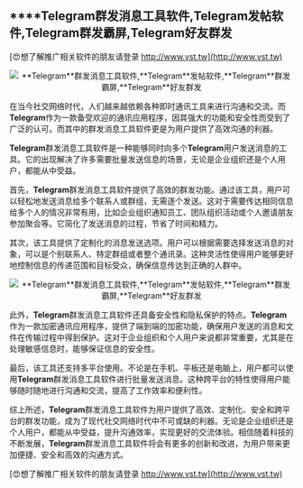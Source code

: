 ## ****Telegram**群发消息工具软件,**Telegram**发帖软件,**Telegram**群发霸屏,**Telegram**好友群发**

[😍想了解推广相关软件的朋友请登录 http://www.vst.tw](http://www.vst.tw)

 <center><img src="https://vst.tw/MP4/tuiguang/png/4.png" alt="**Telegram**群发消息工具软件,**Telegram**发帖软件,**Telegram**群发霸屏,**Telegram**好友群发"></center>

在当今社交网络时代，人们越来越依赖各种即时通讯工具来进行沟通和交流。而**Telegram**作为一款备受欢迎的通讯应用程序，因其强大的功能和安全性而受到了广泛的认可。而其中的群发消息工具软件更是为用户提供了高效沟通的利器。

**Telegram**群发消息工具软件是一种能够同时向多个**Telegram**用户发送消息的工具。它的出现解决了许多需要批量发送信息的场景，无论是企业组织还是个人用户，都能从中受益。

首先，**Telegram**群发消息工具软件提供了高效的群发功能。通过该工具，用户可以轻松地发送消息给多个联系人或群组，无需逐个发送。这对于需要传达相同信息给多个人的情况非常有用，比如企业组织通知员工、团队组织活动或个人邀请朋友参加聚会等。它简化了发送消息的过程，节省了时间和精力。

其次，该工具提供了定制化的消息发送选项。用户可以根据需要选择发送消息的对象，可以是个别联系人、特定群组或者整个通讯录。这种灵活性使得用户能够更好地控制信息的传递范围和目标受众，确保信息传达到正确的人群中。

 <center><img src="https://vst.tw/MP4/tuiguang/png/7.png" alt="**Telegram**群发消息工具软件,**Telegram**发帖软件,**Telegram**群发霸屏,**Telegram**好友群发"></center>

此外，**Telegram**群发消息工具软件还具备安全性和隐私保护的特点。**Telegram**作为一款加密通讯应用程序，提供了端到端的加密功能，确保用户发送的消息和文件在传输过程中得到保护。这对于企业组织和个人用户来说都非常重要，尤其是在处理敏感信息时，能够保证信息的安全性。

最后，该工具还支持多平台使用。不论是在手机、平板还是电脑上，用户都可以使用**Telegram**群发消息工具软件进行批量发送消息。这种跨平台的特性使得用户能够随时随地进行沟通和交流，提高了工作效率和便利性。

综上所述，**Telegram**群发消息工具软件为用户提供了高效、定制化、安全和跨平台的群发功能，成为了现代社交网络时代中不可或缺的利器。无论是企业组织还是个人用户，都能从中受益，提升沟通效率，实现更好的交流体验。相信随着科技的不断发展，**Telegram**群发消息工具软件将会有更多的创新和改进，为用户带来更加便捷、安全和高效的沟通方式。

[😍想了解推广相关软件的朋友请登录 http://www.vst.tw](http://www.vst.tw)



